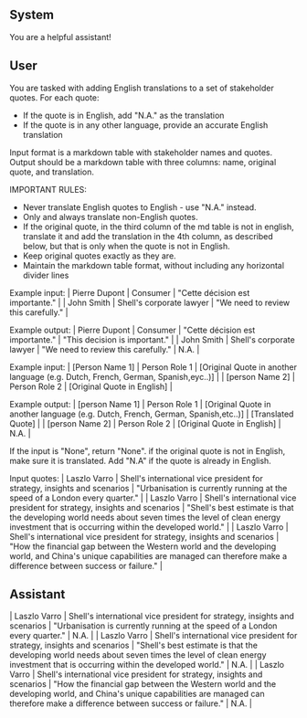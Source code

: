 ## System

You are a helpful assistant!

## User


You are tasked with adding English translations to a set of stakeholder quotes. For each quote:
- If the quote is in English, add "N.A." as the translation
- If the quote is in any other language, provide an accurate English translation

Input format is a markdown table with stakeholder names and quotes.
Output should be a markdown table with three columns: name, original quote, and translation.

IMPORTANT RULES:
- Never translate English quotes to English - use "N.A." instead.
- Only and always translate non-English quotes.
- If the original quote, in the third column of the md table is not in english, translate it and add the translation in the 4th column, as described below, but that is only when the quote is not in English.
- Keep original quotes exactly as they are.
- Maintain the markdown table format, without including any horizontal divider lines

Example input:
| Pierre Dupont | Consumer | "Cette décision est importante." |
| John Smith | Shell's corporate lawyer | "We need to review this carefully." |

Example output:
| Pierre Dupont | Consumer | "Cette décision est importante." | "This decision is important." |
| John Smith | Shell's corporate lawyer | "We need to review this carefully." | N.A. |

Example input:
| [Person Name 1] | Person Role 1 | [Original Quote in another language (e.g. Dutch, French, German, Spanish,eyc..)] |
| [person Name 2] | Person Role 2 | [Original Quote in English] |

Example output:
| [person Name 1] | Person Role 1 | [Original Quote in another language (e.g. Dutch, French, German, Spanish,etc..)] | [Translated Quote] |
| [person Name 2] | Person Role 2 | [Original Quote in English] | N.A. |

If the input is "None", return "None". if the original quote is not in English, make sure it is translated. Add "N.A" if the quote is already in English.

Input quotes:
| Laszlo Varro | Shell's international vice president for strategy, insights and scenarios | "Urbanisation is currently running at the speed of a London every quarter." |
| Laszlo Varro | Shell's international vice president for strategy, insights and scenarios | "Shell's best estimate is that the developing world needs about seven times the level of clean energy investment that is occurring within the developed world." |
| Laszlo Varro | Shell's international vice president for strategy, insights and scenarios | "How the financial gap between the Western world and the developing world, and China's unique capabilities are managed can therefore make a difference between success or failure." |
        

## Assistant

| Laszlo Varro | Shell's international vice president for strategy, insights and scenarios | "Urbanisation is currently running at the speed of a London every quarter." | N.A. |
| Laszlo Varro | Shell's international vice president for strategy, insights and scenarios | "Shell's best estimate is that the developing world needs about seven times the level of clean energy investment that is occurring within the developed world." | N.A. |
| Laszlo Varro | Shell's international vice president for strategy, insights and scenarios | "How the financial gap between the Western world and the developing world, and China's unique capabilities are managed can therefore make a difference between success or failure." | N.A. |

